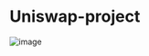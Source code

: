 # Uniswap-project
![image](https://github.com/HarshitPrajapatineu/uniswap-project/assets/113490678/ad9d492b-df77-45a5-8901-c05845d2a097)
